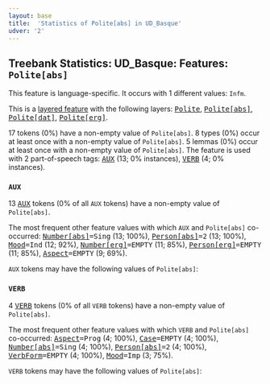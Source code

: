 ```yaml
---
layout: base
title:  'Statistics of Polite[abs] in UD_Basque'
udver: '2'
---
```


## Treebank Statistics: UD_Basque: Features: `Polite[abs]`

This feature is language-specific.
It occurs with 1 different values: `Infm`.

This is a <a href="../../u/overview/feat-layers.html">layered feature</a> with the following layers: <tt><a href="eu-feat-Polite.html">Polite</a></tt>, <tt><a href="eu-feat-Polite-abs.html">Polite[abs]</a></tt>, <tt><a href="eu-feat-Polite-dat.html">Polite[dat]</a></tt>, <tt><a href="eu-feat-Polite-erg.html">Polite[erg]</a></tt>.

17 tokens (0%) have a non-empty value of `Polite[abs]`.
8 types (0%) occur at least once with a non-empty value of `Polite[abs]`.
5 lemmas (0%) occur at least once with a non-empty value of `Polite[abs]`.
The feature is used with 2 part-of-speech tags: <tt><a href="eu-pos-AUX.html">AUX</a></tt> (13; 0% instances), <tt><a href="eu-pos-VERB.html">VERB</a></tt> (4; 0% instances).

### `AUX`

13 <tt><a href="eu-pos-AUX.html">AUX</a></tt> tokens (0% of all `AUX` tokens) have a non-empty value of `Polite[abs]`.

The most frequent other feature values with which `AUX` and `Polite[abs]` co-occurred: <tt><a href="eu-feat-Number-abs.html">Number[abs]</a></tt><tt>=Sing</tt> (13; 100%), <tt><a href="eu-feat-Person-abs.html">Person[abs]</a></tt><tt>=2</tt> (13; 100%), <tt><a href="eu-feat-Mood.html">Mood</a></tt><tt>=Ind</tt> (12; 92%), <tt><a href="eu-feat-Number-erg.html">Number[erg]</a></tt><tt>=EMPTY</tt> (11; 85%), <tt><a href="eu-feat-Person-erg.html">Person[erg]</a></tt><tt>=EMPTY</tt> (11; 85%), <tt><a href="eu-feat-Aspect.html">Aspect</a></tt><tt>=EMPTY</tt> (9; 69%).

`AUX` tokens may have the following values of `Polite[abs]`:


### `VERB`

4 <tt><a href="eu-pos-VERB.html">VERB</a></tt> tokens (0% of all `VERB` tokens) have a non-empty value of `Polite[abs]`.

The most frequent other feature values with which `VERB` and `Polite[abs]` co-occurred: <tt><a href="eu-feat-Aspect.html">Aspect</a></tt><tt>=Prog</tt> (4; 100%), <tt><a href="eu-feat-Case.html">Case</a></tt><tt>=EMPTY</tt> (4; 100%), <tt><a href="eu-feat-Number-abs.html">Number[abs]</a></tt><tt>=Sing</tt> (4; 100%), <tt><a href="eu-feat-Person-abs.html">Person[abs]</a></tt><tt>=2</tt> (4; 100%), <tt><a href="eu-feat-VerbForm.html">VerbForm</a></tt><tt>=EMPTY</tt> (4; 100%), <tt><a href="eu-feat-Mood.html">Mood</a></tt><tt>=Imp</tt> (3; 75%).

`VERB` tokens may have the following values of `Polite[abs]`:


